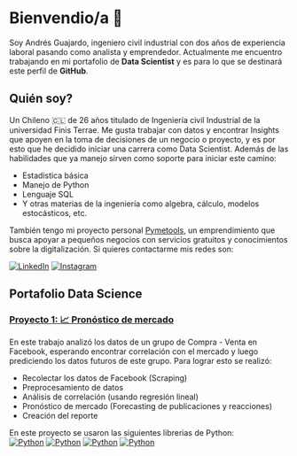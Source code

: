 # Bienvendio/a 🎏
Soy Andrés Guajardo, ingeniero civil industrial con dos años de experiencia laboral pasando como analista y emprendedor. 
Actualmente me encuentro trabajando en mi portafolio de **Data Scientist** y es para lo que se destinará este perfil de **GitHub**.

## Quién soy?
Un Chileno 🇨🇱 de 26 años titulado de Ingeniería civil Industrial de la universidad Finis Terrae. 
Me gusta trabajar con datos y encontrar Insights que apoyen en la toma de decisiones de un negocio o proyecto,
y es por esto que he decidido iniciar una carrera como Data Scientist. 
Además de las habilidades que ya manejo sirven como soporte para iniciar este camino:  

- Estadistica básica
- Manejo de Python
- Lenguaje SQL
- Y otras materias de la ingeniería como algebra, cálculo, modelos estocásticos, etc.

También tengo mi proyecto personal [Pymetools](https://www.pymestools.com), 
un emprendimiento que busca apoyar a pequeños negocios con servicios gratuitos y conocimientos sobre la digitalización.
Si quieres contactarme mis redes son:  

[![LinkedIn](https://img.shields.io/badge/LinkedIn-Andrés_Guajardo-0077B5?style=for-the-badge&logo=linkedin&logoColor=white&labelColor=101010)](https://www.linkedin.com/in/andresguajardoc) 
[![Instagram](https://img.shields.io/badge/Instagram-@pymetools-E4405F?style=for-the-badge&logo=instagram&logoColor=white&labelColor=101010)](https://instagram.com/pymetools)  

## Portafolio Data Science
### [Proyecto 1: 📈 Pronóstico de mercado](https://github.com/AndresDontLearns/pronostico-de-mercado)
En este trabajo analizó los datos de un grupo de Compra - Venta en Facebook, esperando encontrar correlación con el mercado y luego prediciendo los datos futuros de este grupo. Para lograr esto se realizó:  
- Recolectar los datos de Facebook (Scraping)
- Preprocesamiento de datos
- Análisis de correlación (usando regresión lineal)
- Pronóstico de mercado (Forecasting de publicaciones y reacciones)
- Creación del reporte

En este proyecto se usaron las siguientes librerias de Python:  
[![Python](https://img.shields.io/badge/Pandas-yellow?style=for-the-badge&logo=pandas&logoColor=white&labelColor=101010)](https://pandas.pydata.org/)
[![Python](https://img.shields.io/badge/Sklearn-yellow?style=for-the-badge&logo=python&logoColor=white&labelColor=101010)]()
[![Python](https://img.shields.io/badge/Skforecast-yellow?style=for-the-badge&logo=python&logoColor=white&labelColor=101010)]()
[![Python](https://img.shields.io/badge/FbScraper-yellow?style=for-the-badge&logo=python&logoColor=white&labelColor=101010)]()






























<!--
**AndresDontLearns/AndresDontLearns** is a ✨ _special_ ✨ repository because its `README.md` (this file) appears on your GitHub profile.

Here are some ideas to get you started:

- 🔭 I’m currently working on ...
- 🌱 I’m currently learning ...
- 👯 I’m looking to collaborate on ...
- 🤔 I’m looking for help with ...
- 💬 Ask me about ...
- 📫 How to reach me: ...
- 😄 Pronouns: ...
- ⚡ Fun fact: ...
-->
